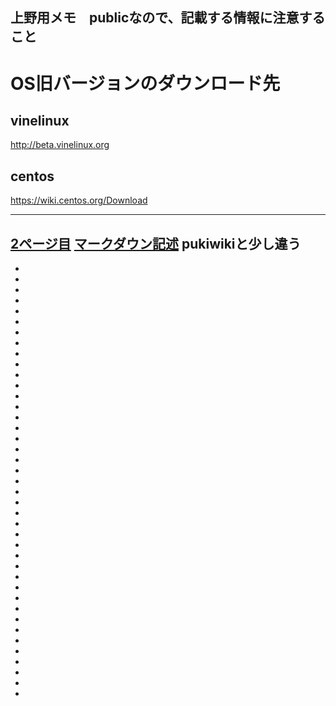 上野用メモ　publicなので、記載する情報に注意すること
---

# OS旧バージョンのダウンロード先
## vinelinux
http://beta.vinelinux.org
## centos
https://wiki.centos.org/Download

----
[2ページ目](readme2)
[マークダウン記述](readme2)
pukiwikiと少し違う
-
-
-
-
-
-
-
-
-
-
-
-
-
-
-
-
-
-
-
-
-
-
-
-
-
-
-
-
-
-
-
-
-
-
-
-
-
-
-
-
-
-
